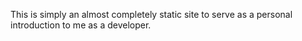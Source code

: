 This is simply an almost completely static site to serve as a personal introduction
to me as a developer.










